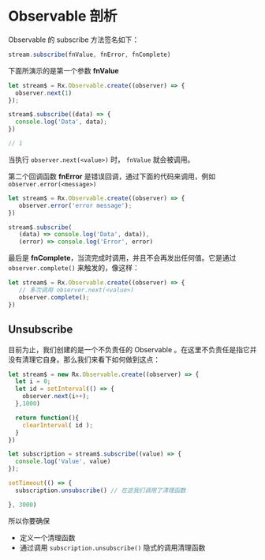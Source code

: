 # Observable 剖析

Observable 的 subscribe 方法签名如下：

```javascript
stream.subscribe(fnValue, fnError, fnComplete)
```

下面所演示的是第一个参数 **fnValue**

```javascript
let stream$ = Rx.Observable.create((observer) => {
  observer.next(1)
});

stream$.subscribe((data) => {
  console.log('Data', data);
})

// 1
```

当执行 `observer.next(<value>)` 时， `fnValue` 就会被调用。

第二个回调函数 **fnError** 是错误回调，通过下面的代码来调用，例如 `observer.error(<message>)`

```javascript
let stream$ = Rx.Observable.create((observer) => {
   observer.error('error message');
})

stream$.subscribe(
   (data) => console.log('Data', data)),
   (error) => console.log('Error', error)
```

最后是 **fnComplete**，当流完成时调用，并且不会再发出任何值。它是通过 `observer.complete()` 来触发的，像这样：

```javascript
let stream$ = Rx.Observable.create((observer) => {
   // 多次调用 observer.next(<value>)
   observer.complete();
})
```

## Unsubscribe

目前为止，我们创建的是一个不负责任的 Observable 。在这里不负责任是指它并没有清理它自身。那么我们来看下如何做到这点：

```javascript
let stream$ = new Rx.Observable.create((observer) => {
  let i = 0;
  let id = setInterval(() => {
    observer.next(i++);
  },1000)

  return function(){
    clearInterval( id );
  }
})

let subscription = stream$.subscribe((value) => {
  console.log('Value', value)
});

setTimeout(() => {
  subscription.unsubscribe() // 在这我们调用了清理函数

}, 3000)
```

所以你要确保
* 定义一个清理函数
* 通过调用 `subscription.unsubscribe()` 隐式的调用清理函数
